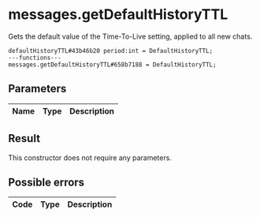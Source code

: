 # messages.getDefaultHistoryTTL
Gets the default value of the Time-To-Live setting, applied to all new chats.

```
defaultHistoryTTL#43b46b20 period:int = DefaultHistoryTTL;
---functions---
messages.getDefaultHistoryTTL#658b7188 = DefaultHistoryTTL;
```

## Parameters
| Name | Type | Description |
| ---- | :----: | ----------- |


## Result
This constructor does not require any parameters.

## Possible errors
| Code | Type | Description |
| ---- | :----: | ----------- |

